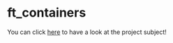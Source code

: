 # ft_containers

You can click [here](https://github.com/limdem/ft_containers/blob/main/en.subject.pdf) to have a look at the project subject!
